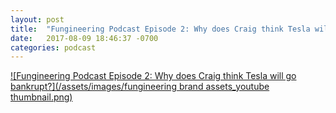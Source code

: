 ```yaml
---
layout: post
title:  "Fungineering Podcast Episode 2: Why does Craig think Tesla will go bankrupt?"
date:   2017-08-09 18:46:37 -0700
categories: podcast
---
```

[![Fungineering Podcast Episode 2: Why does Craig think Tesla will go bankrupt?](/assets/images/fungineering brand assets_youtube thumbnail.png)](https://www.youtube.com/watch?v=6bQW1fEUsbk)
